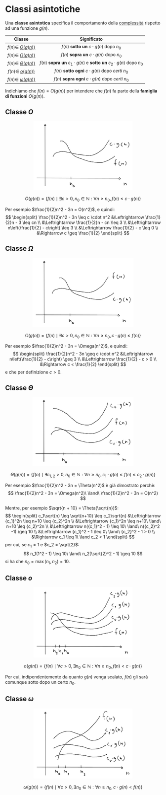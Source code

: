 # Classi asintotiche

Una **classe asintotica** specifica il comportamento della [complessità](../01/README.md) rispetto ad una funzione $g(n)$.

| Classe | Significato |
|:-:|:-:|
| $f(n) \in$ [$O(g(n))$](#classe-o) | $f(n)$ **sotto un** $c \cdot g(n)$ dopo $n_0$ |
| $f(n) \in$ [$\Omega(g(n))$](#classe-Ω) | $f(n)$ **sopra un** $c \cdot g(n)$ dopo $n_0$ |
| $f(n) \in$ [$\Theta(g(n))$](#classe-Θ) | $f(n)$ **sopra un** $c_1 \cdot g(n)$ e **sotto un** $c_2 \cdot g(n)$ dopo $n_0$ |
| $f(n) \in$ [$o(g(n))$](#classe-o-1) | $f(n)$ **sotto ogni** $c \cdot g(n)$ dopo _certi_ $n_0$ |
| $f(n) \in$ [$\omega(g(n))$](#classe-ω) | $f(n)$ **sopra ogni** $c \cdot g(n)$ dopo _certi_ $n_0$ |

Indichiamo che $f(n) = O(g(n))$ per intendere che $f(n)$ fa parte della **famiglia di funzioni** $O(g(n))$.

## Classe $O$

<p align="center"><img src="assets/01.png" alt="Grafico di O-grande"></p>

$$
O(g(n)) = \{f(n) \mid \exists c > 0, n_0 \in \mathbb{N} : \forall n \geq n_0, f(n) \leq c \cdot g(n)\}
$$

Per esempio $\frac{1}{2}n^2 - 3n = O(n^2)$, e quindi:
$$
\begin{split}
\frac{1}{2}n^2 - 3n \leq c \cdot n^2 &\Leftrightarrow \frac{1}{2}n - 3 \leq cn \\
&\Leftrightarrow \frac{1}{2}n - cn \leq 3 \\
&\Leftrightarrow n\left(\frac{1}{2} - c\right) \leq 3 \\
&\Leftrightarrow \frac{1}{2} - c \leq 0 \\
&\Rightarrow c \geq \frac{1}{2}
\end{split}
$$

## Classe $\Omega$

<p align="center"><img src="assets/02.png" alt="Grafico di Omega-grande"></p>

$$
\Omega(g(n)) = \{f(n) \mid \exists c > 0, n_0 \in \mathbb{N} : \forall n \geq n_0, c \cdot g(n) \leq f(n)\}
$$

Per esempio $\frac{1}{2}n^2 - 3n = \Omega(n^2)$, e quindi:
$$
\begin{split}
\frac{1}{2}n^2 - 3n \geq c \cdot n^2 &\Leftrightarrow n\left(\frac{1}{2} - c\right) \geq 3 \\
&\Leftrightarrow \frac{1}{2} - c > 0 \\
&\Rightarrow c < \frac{1}{2}
\end{split}
$$
e che per definizione $c > 0$.

## Classe $\Theta$

<p align="center"><img src="assets/03.png" alt="Grafico di Theta"></p>

$$
\Theta(g(n)) = \{f(n) \mid \exists c_{1,2} > 0, n_0 \in \mathbb{N} : \forall n \geq n_0, c_1 \cdot g(n) \leq f(n) \leq c_2 \cdot g(n)\}
$$

Per esempio $\frac{1}{2}n^2 - 3n = \Theta(n^2)$ è già dimostrato perchè:
$$
\frac{1}{2}n^2 - 3n = \Omega(n^2)\ \land\ \frac{1}{2}n^2 - 3n = O(n^2)
$$

Mentre, per esempio $\sqrt{n + 10} = \Theta(\sqrt{n})$:
$$
\begin{split}
c_1\sqrt{n} \leq \sqrt{n+10} \leq c_2\sqrt{n} &\Leftrightarrow {c_1}^2n \leq n+10 \leq {c_2}^2n \\
&\Leftrightarrow {c_1}^2n \leq n+10\ \land\ n+10 \leq {c_2}^2n \\
&\Leftrightarrow n({c_1}^2 - 1) \leq 10\ \land\ n({c_2}^2 -1) \geq 10 \\
&\Leftrightarrow {c_1}^2 - 1 \leq 0\ \land\ {c_2}^2 - 1 > 0 \\
&\Rightarrow c_1 \leq 1\ \land c_2 > 1
\end{split}
$$
per cui, se $c_1 = 1$ e $c_2 = \sqrt{2}$:
$$
n_1(1^2 - 1) \leq 10\ \land\ n_2(\sqrt{2}^2 - 1) \geq 10
$$
si ha che $n_0 = \max(n_1, n_2) = 10$.

## Classe $o$

<p align="center"><img src="assets/04.png" alt="Grafico di o-piccolo"></p>

$$
o(g(n)) = \{f(n) \mid \forall c > 0, \exists n_0 \in \mathbb{N} : \forall n \geq n_0, f(n) < c \cdot g(n)\}
$$

Per cui, indipendentemente da quanto $g(n)$ venga scalato, $f(n)$ gli sarà comunque sotto dopo un certo $n_0$.

## Classe $\omega$

<p align="center"><img src="assets/05.png" alt="Grafico di omega-piccolo"></p>

$$
\omega(g(n)) = \{f(n) \mid \forall c > 0, \exists n_0 \in \mathbb{N} : \forall n \geq n_0, c \cdot g(n) < f(n)\}
$$
